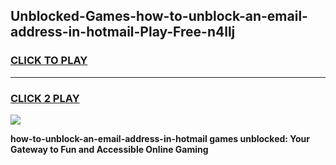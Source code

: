 
## Unblocked-Games-how-to-unblock-an-email-address-in-hotmail-Play-Free-n4llj
<h3>
<a href="https://premium76.site?title=how-to-unblock-an-email-address-in-hotmail&ref=12A">CLICK TO PLAY</a></h3>
<hr>

<h3>
<a href="https://premium76.site?title=how-to-unblock-an-email-address-in-hotmail&ref=12A">CLICK 2 PLAY</a>
  
</h3>

<a href="https://premium76.site?title=how-to-unblock-an-email-address-in-hotmail&ref=12A"><img src="https://clearcache.store/games.png"></a>


**how-to-unblock-an-email-address-in-hotmail games unblocked: Your Gateway to Fun and Accessible Online Gaming**
